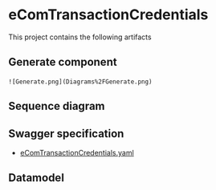 # eComTransactionCredentials

This project contains the following artifacts

## Generate component

    ![Generate.png](Diagrams%2FGenerate.png)

## Sequence diagram

## Swagger specification
- [eComTransactionCredentials.yaml](eComTransactionCredentials.yaml)

## Datamodel